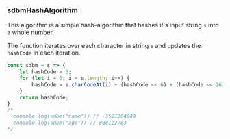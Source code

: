 ### sdbmHashAlgorithm

This algorithm is a simple hash-algorithm that hashes it's input string `s` into a whole number.

The function iterates over each character in string `s` and updates the `hashCode` in each iteration.

``` js
const sdbm = s => {
    let hashCode = 0;
    for (let i = 0; i < s.length; i++) {
        hashCode = s.charCodeAt(i) + (hashCode << 6) + (hashCode << 16) - hashCode;
    }
    return hashCode;
}
/*
  console.log(sdbm("name")) // -3521204949
  console.log(sdbm("age")) // 808122783
*/
```
